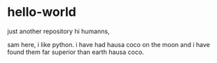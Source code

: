 # hello-world
just another repository
hi humanns,

sam here, i like python. 
i have had hausa coco on the moon and i have found them far superior than earth hausa coco.  
